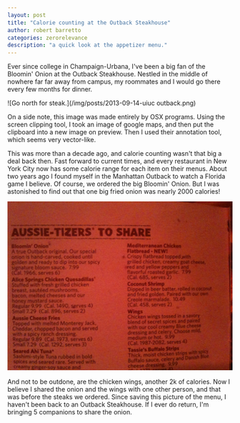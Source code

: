 ```yaml
---
layout: post
title: "Calorie counting at the Outback Steakhouse"
author: robert barretto
categories: zerorelevance
description: "a quick look at the appetizer menu."
---
```


Ever since college in Champaign-Urbana, I've been a big fan of the Bloomin' Onion at the Outback Steakhouse. Nestled in the middle of nowhere far far away from campus, my roommates and I would go there every few months for dinner.

![Go north for steak.](/img/posts/2013-09-14-uiuc outback.png)

On a side note, this image was made entirely by OSX programs. Using the screen clipping tool, I took an image of google maps, and then put the clipboard into a new image on preview. Then I used their annotation tool, which seems very vector-like.

This was more than a decade ago, and calorie counting wasn't that big a deal back then. Fast forward to current times, and every restaurant in New York City now has some calorie range for each item on their menus. About two years ago I found myself in the Manhattan Outback to watch a Florida game I believe. Of course, we ordered the big Bloomin' Onion. But I was astonished to find out that one big fried onion was nearly 2000 calories!

![3/4 of your daily calorie intake before the main course.](/img/posts/2013-09-14-outbackmenu.JPG)

And not to be outdone, are the chicken wings, another 2k of calories. Now I believe I shared the onion and the wings with one other person, and that was before the steaks we ordered. Since saving this picture of the menu, I haven't been back to an Outback Steakhouse. If I ever do return, I'm bringing 5 companions to share the onion.
